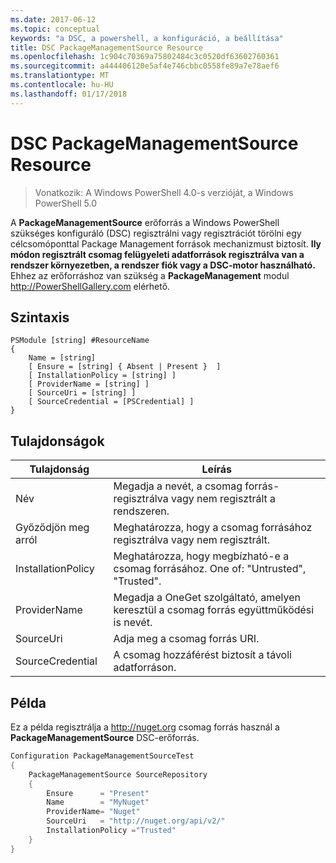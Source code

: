 ```yaml
---
ms.date: 2017-06-12
ms.topic: conceptual
keywords: "a DSC, a powershell, a konfiguráció, a beállítása"
title: DSC PackageManagementSource Resource
ms.openlocfilehash: 1c904c70369a75802484c3c0520df63602760361
ms.sourcegitcommit: a444406120e5af4e746cbbc0558fe89a7e78aef6
ms.translationtype: MT
ms.contentlocale: hu-HU
ms.lasthandoff: 01/17/2018
---
```

# <a name="dsc-packagemanagementsource-resource"></a>DSC PackageManagementSource Resource

> Vonatkozik: A Windows PowerShell 4.0-s verzióját, a Windows PowerShell 5.0

A **PackageManagementSource** erőforrás a Windows PowerShell szükséges konfiguráló (DSC) regisztrálni vagy regisztrációt törölni egy célcsomóponttal Package Management források mechanizmust biztosít. **Ily módon regisztrált csomag felügyeleti adatforrások regisztrálva van a rendszer környezetben, a rendszer fiók vagy a DSC-motor használható.** Ehhez az erőforráshoz van szükség a **PackageManagement** modul http://PowerShellGallery.com elérhető.

## <a name="syntax"></a>Szintaxis

```
PSModule [string] #ResourceName
{
    Name = [string]
    [ Ensure = [string] { Absent | Present }  ]
    [ InstallationPolicy = [string] ]
    [ ProviderName = [string] ]
    [ SourceUri = [string] ]
    [ SourceCredential = [PSCredential] ]
}
```

## <a name="properties"></a>Tulajdonságok
|  Tulajdonság  |  Leírás   | 
|---|---| 
| Név| Megadja a nevét, a csomag forrás-regisztrálva vagy nem regisztrált a rendszeren.| 
| Győződjön meg arról| Meghatározza, hogy a csomag forrásához regisztrálva vagy nem regisztrált.| 
| InstallationPolicy| Meghatározza, hogy megbízható-e a csomag forrásához. One of: "Untrusted", "Trusted".| 
| ProviderName| Megadja a OneGet szolgáltató, amelyen keresztül a csomag forrás együttműködési is nevét.| 
| SourceUri| Adja meg a csomag forrás URI.| 
| SourceCredential| A csomag hozzáférést biztosít a távoli adatforráson.| 

## <a name="example"></a>Példa

Ez a példa regisztrálja a http://nuget.org csomag forrás használ a **PackageManagementSource** DSC-erőforrás.

```powershell
Configuration PackageManagementSourceTest
{    
    PackageManagementSource SourceRepository
    {
        Ensure      = "Present" 
        Name        = "MyNuget" 
        ProviderName= "Nuget" 
        SourceUri   = "http://nuget.org/api/v2/"   
        InstallationPolicy ="Trusted" 
    }
}
```

